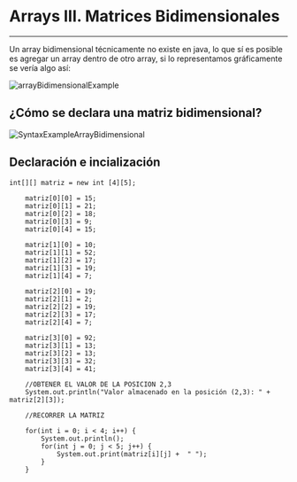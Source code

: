 # Arrays III. Matrices Bidimensionales

---

Un array bidimensional técnicamente no existe en java, lo que sí es posible es agregar un array dentro de otro array, si lo representamos gráficamente se vería algo así:

![arrayBidimensionalExample](./assets/img/25/arraysBidimensionalExample.png)

## ¿Cómo se declara una matriz bidimensional?

![SyntaxExampleArrayBidimensional](./assets/img/25/arrayBidimensional.png)

## Declaración e incialización

    int[][] matriz = new int [4][5];

        matriz[0][0] = 15;
        matriz[0][1] = 21;
        matriz[0][2] = 18;
        matriz[0][3] = 9;
        matriz[0][4] = 15;

        matriz[1][0] = 10;
        matriz[1][1] = 52;
        matriz[1][2] = 17;
        matriz[1][3] = 19;
        matriz[1][4] = 7;

        matriz[2][0] = 19;
        matriz[2][1] = 2;
        matriz[2][2] = 19;
        matriz[2][3] = 17;
        matriz[2][4] = 7;

        matriz[3][0] = 92;
        matriz[3][1] = 13;
        matriz[3][2] = 13;
        matriz[3][3] = 32;
        matriz[3][4] = 41;

        //OBTENER EL VALOR DE LA POSICION 2,3
        System.out.println("Valor almacenado en la posición (2,3): " + matriz[2][3]);

        //RECORRER LA MATRIZ

        for(int i = 0; i < 4; i++) {
            System.out.println();
            for(int j = 0; j < 5; j++) {
                System.out.print(matriz[i][j] +  " ");
            }
        }
